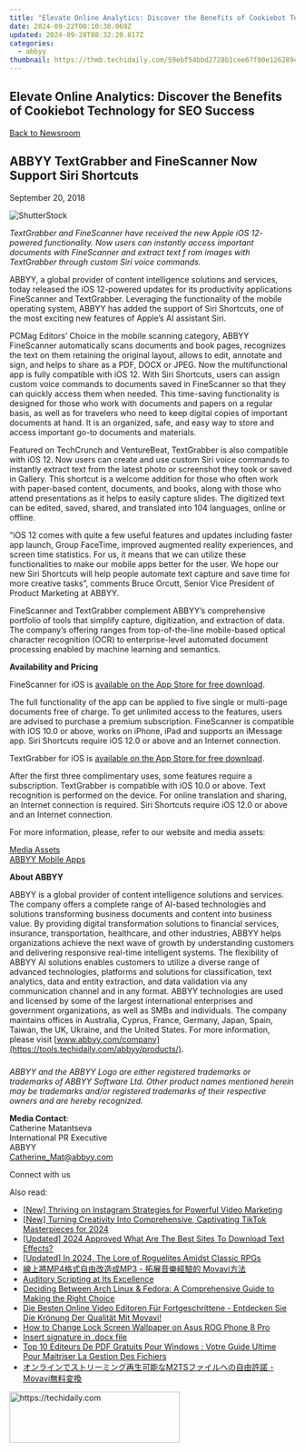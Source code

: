 ```yaml
---
title: "Elevate Online Analytics: Discover the Benefits of Cookiebot Technology for SEO Success"
date: 2024-09-22T00:10:38.069Z
updated: 2024-09-28T08:32:20.817Z
categories:
  - abbyy
thumbnail: https://thmb.techidaily.com/59ebf54bbd2728b1cee67f80e126289c9f6737977aace37b8f0906719738cd6b.jpg
---
```


## Elevate Online Analytics: Discover the Benefits of Cookiebot Technology for SEO Success

[Back to Newsroom](https://tools.techidaily.com/abbyy/products/)

## ABBYY TextGrabber and FineScanner Now Support Siri Shortcuts

September 20, 2018

![ShutterStock](https://content.abbyy.com/-/media/project/abbyy/abbyy/branchtemplates/shutterstock_1272462163_1296-x-729.jpg?h=729&iar=0&w=1296)

_TextGrabber and FineScanner have received the new Apple iOS 12- powered functionality. Now users can instantly access important documents with FineScanner and extract text f rom images with TextGrabber through custom Siri voice commands._ 
  
ABBYY, a global provider of content intelligence solutions and services, today released the iOS 12-powered updates for its productivity applications FineScanner and TextGrabber. Leveraging the functionality of the mobile operating system, ABBYY has added the support of Siri Shortcuts, one of the most exciting new features of Apple’s AI assistant Siri.

PCMag Editors’ Choice in the mobile scanning category, ABBYY FineScanner automatically scans documents and book pages, recognizes the text on them retaining the original layout, allows to edit, annotate and sign, and helps to share as a PDF, DOCX or JPEG. Now the multifunctional app is fully compatible with iOS 12\. With Siri Shortcuts, users can assign custom voice commands to documents saved in FineScanner so that they can quickly access them when needed. This time-saving functionality is designed for those who work with documents and papers on a regular basis, as well as for travelers who need to keep digital copies of important documents at hand. It is an organized, safe, and easy way to store and access important go-to documents and materials.

Featured on TechCrunch and VentureBeat, TextGrabber is also compatible with iOS 12\. Now users can create and use custom Siri voice commands to instantly extract text from the latest photo or screenshot they took or saved in Gallery. This shortcut is a welcome addition for those who often work with paper-based content, documents, and books, along with those who attend presentations as it helps to easily capture slides. The digitized text can be edited, saved, shared, and translated into 104 languages, online or offline.

“iOS 12 comes with quite a few useful features and updates including faster app launch, Group FaceTime, improved augmented reality experiences, and screen time statistics. For us, it means that we can utilize these functionalities to make our mobile apps better for the user. We hope our new Siri Shortcuts will help people automate text capture and save time for more creative tasks”, comments Bruce Orcutt, Senior Vice President of Product Marketing at ABBYY.

FineScanner and TextGrabber complement ABBYY’s comprehensive portfolio of tools that simplify capture, digitization, and extraction of data. The company’s offering ranges from top-of-the-line mobile-based optical character recognition (OCR) to enterprise-level automated document processing enabled by machine learning and semantics.  
  
**Availability and Pricing**

FineScanner for iOS is [available on the App Store for free download](https://itunes.apple.com/app/id534203582).

The full functionality of the app can be applied to five single or multi-page documents free of charge. To get unlimited access to the features, users are advised to purchase a premium subscription. FineScanner is compatible with iOS 10.0 or above, works on iPhone, iPad and supports an iMessage app. Siri Shortcuts require iOS 12.0 or above and an Internet connection.

TextGrabber for iOS is [available on the App Store for free download](https://itunes.apple.com/app/textgrabber-6-real-time-ocr/id438475005?mt=8).

After the first three complimentary uses, some features require a subscription. TextGrabber is compatible with iOS 10.0 or above. Text recognition is performed on the device. For online translation and sharing, an Internet connection is required. Siri Shortcuts require iOS 12.0 or above and an Internet connection.

For more information, please, refer to our website and media assets:

[Media Assets](https://drive.google.com/drive/folders/1ZQOItjTocpwHQnXyEDE%5FJesczZpGJfpE)  
[ABBYY Mobile Apps](https://tools.techidaily.com/abbyy/products/)  
  
**About ABBYY**

ABBYY is a global provider of content intelligence solutions and services. The company offers a complete range of AI-based technologies and solutions transforming business documents and content into business value. By providing digital transformation solutions to financial services, insurance, transportation, healthcare, and other industries, ABBYY helps organizations achieve the next wave of growth by understanding customers and delivering responsive real-time intelligent systems. The flexibility of ABBYY AI solutions enables customers to utilize a diverse range of advanced technologies, platforms and solutions for classification, text analytics, data and entity extraction, and data validation via any communication channel and in any format. ABBYY technologies are used and licensed by some of the largest international enterprises and government organizations, as well as SMBs and individuals. The company maintains offices in Australia, Cyprus, France, Germany, Japan, Spain, Taiwan, the UK, Ukraine, and the United States. For more information, please visit [www.abbyy.com/company](https://tools.techidaily.com/abbyy/products/).

###

_ABBYY and the ABBYY Logo are either registered trademarks or trademarks of ABBYY Software Ltd. Other product names mentioned herein may be trademarks and/or registered trademarks of their respective owners and are hereby recognized._  
  
**Media Contact**:   
Catherine Matantseva   
International PR Executive   
ABBYY   
[Catherine\_Mat@abbyy.com](https://tools.techidaily.com/abbyy/products/)

Connect with us

<ins class="adsbygoogle"
     style="display:block"
     data-ad-format="autorelaxed"
     data-ad-client="ca-pub-7571918770474297"
     data-ad-slot="1223367746"></ins>

<ins class="adsbygoogle"
     style="display:block"
     data-ad-client="ca-pub-7571918770474297"
     data-ad-slot="8358498916"
     data-ad-format="auto"
     data-full-width-responsive="true"></ins>

<span class="atpl-alsoreadstyle">Also read:</span>
<div><ul>
<li><a href="https://instagram-videos.techidaily.com/new-thriving-on-instagram-strategies-for-powerful-video-marketing/"><u>[New] Thriving on Instagram Strategies for Powerful Video Marketing</u></a></li>
<li><a href="https://tiktok-clips.techidaily.com/new-turning-creativity-into-comprehensive-captivating-tiktok-masterpieces-for-2024/"><u>[New] Turning Creativity Into Comprehensive, Captivating TikTok Masterpieces for 2024</u></a></li>
<li><a href="https://fox-access.techidaily.com/updated-2024-approved-what-are-the-best-sites-to-download-text-effects/"><u>[Updated] 2024 Approved What Are The Best Sites To Download Text Effects?</u></a></li>
<li><a href="https://on-screen-recording.techidaily.com/updated-in-2024-the-lore-of-roguelites-amidst-classic-rpgs/"><u>[Updated] In 2024, The Lore of Roguelites Amidst Classic RPGs</u></a></li>
<li><a href="https://solve-marvelous.techidaily.com/1726221831239-mp4mp3-movavi/"><u>線上將MP4格式自由改造成MP3 - 拓展音樂經驗的 Movavi方法</u></a></li>
<li><a href="https://extra-lessons.techidaily.com/auditory-scripting-at-its-excellence/"><u>Auditory Scripting at Its Excellence</u></a></li>
<li><a href="https://tech-renaissance.techidaily.com/deciding-between-arch-linux-and-fedora-a-comprehensive-guide-to-making-the-right-choice/"><u>Deciding Between Arch Linux & Fedora: A Comprehensive Guide to Making the Right Choice</u></a></li>
<li><a href="https://solve-marvelous.techidaily.com/die-besten-online-video-editoren-fur-fortgeschrittene-entdecken-sie-die-kronung-der-qualitat-mit-movavi/"><u>Die Besten Online Video Editoren Für Fortgeschrittene - Entdecken Sie Die Krönung Der Qualität Mit Movavi!</u></a></li>
<li><a href="https://android-unlock.techidaily.com/how-to-change-lock-screen-wallpaper-on-asus-rog-phone-8-pro-by-drfone-android/"><u>How to Change Lock Screen Wallpaper on Asus ROG Phone 8 Pro</u></a></li>
<li><a href="https://review-topics.techidaily.com/insert-signature-in-docx-file-by-ldigisigner-sign-a-word-sign-a-word/"><u>Insert signature in .docx file</u></a></li>
<li><a href="https://solve-marvelous.techidaily.com/top-10-editeurs-de-pdf-gratuits-pour-windows-votre-guide-ultime-pour-maitriser-la-gestion-des-fichiers/"><u>Top 10 Éditeurs De PDF Gratuits Pour Windows : Votre Guide Ultime Pour Maitriser La Gestion Des Fichiers</u></a></li>
<li><a href="https://solve-marvelous.techidaily.com/m2ts-movavi/"><u>オンラインでストリーミング再生可能なM2TSファイルへの自由許諾 - Movavi無料変換</u></a></li>
</ul></div>

<!-- affiliate ads begin -->
<a href="https://aligracehair.sjv.io/c/5597632/2087234/19272" target="_top" id="2087234">
  <img src="//a.impactradius-go.com/display-ad/19272-2087234" border="0" alt="https://techidaily.com" width="300" height="90"/>
</a>
<img height="0" width="0" src="https://aligracehair.sjv.io/i/5597632/2087234/19272" style="position:absolute;visibility:hidden;" border="0" />
<!-- affiliate ads end -->

